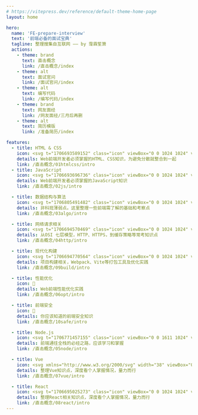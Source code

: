 ```yaml
---
# https://vitepress.dev/reference/default-theme-home-page
layout: home

hero:
  name: 'FE-prepare-interview'
  text: '前端必备的面试宝典'
  tagline: 整理搜集自互联网 —— by 霪霖笙箫
  actions:
    - theme: brand
      text: 直击概念
      link: /直击概念/index
    - theme: alt
      text: 面试官问
      link: /面试官问/index
    - theme: alt
      text: 编写代码
      link: /编写代码/index
    - theme: brand
      text: 网友面经
      link: /网友面经/三月后再删
    - theme: alt
      text: 简历模版
      link: /准备简历/index

features:
  - title: HTML & CSS
    icon: <svg t="1706693589152" class="icon" viewBox="0 0 1024 1024" version="1.1" xmlns="http://www.w3.org/2000/svg" p-id="4248" width="200" height="200"><path d="M89.088 59.392l62.464 803.84c1.024 12.288 9.216 22.528 20.48 25.6L502.784 993.28c6.144 2.048 12.288 2.048 18.432 0l330.752-104.448c11.264-4.096 19.456-14.336 20.48-25.6l62.464-803.84c1.024-17.408-12.288-31.744-29.696-31.744H118.784c-17.408 0-31.744 14.336-29.696 31.744z" fill="#FC490B" p-id="4249"></path><path d="M774.144 309.248h-409.6l12.288 113.664h388.096l-25.6 325.632-227.328 71.68-227.328-71.68-13.312-169.984h118.784v82.944l124.928 33.792 123.904-33.792 10.24-132.096H267.264L241.664 204.8h540.672z" fill="#FFFFFF" p-id="4250"></path></svg>
    details: Web前端开发者必须掌握的HTML、CSS知识，为避免分散就整合到一起
    link: /直击概念/01htmlcss/intro
  - title: JavaScript
    icon: <svg t="1706693696736" class="icon" viewBox="0 0 1024 1024" version="1.1" xmlns="http://www.w3.org/2000/svg" p-id="6236" width="200" height="200"><path d="M0 0h1024v1024H0V0z m940.117 779.776c-7.466-46.72-37.888-85.973-128.128-122.581-31.402-14.72-66.304-24.96-76.672-48.64-3.882-14.08-4.48-21.76-1.962-30.08 6.4-27.563 39.04-35.84 64.64-28.16 16.64 5.12 32 17.92 41.642 38.4 44.118-28.843 44.118-28.843 74.88-48-11.52-17.92-17.237-25.643-25.002-33.28-26.88-30.08-62.678-45.44-120.918-44.118l-30.08 3.798c-28.842 7.04-56.32 22.4-72.96 42.88-48.64 55.082-34.602 151.082 24.278 190.762 58.24 43.52 143.402 53.078 154.282 94.08 10.24 49.92-37.12 65.92-83.882 60.16-34.603-7.68-53.76-25.002-74.88-57.002l-78.08 44.842c8.96 20.48 19.2 29.398 34.56 47.318 74.24 74.922 259.84 71.082 293.162-42.838 1.238-3.84 10.24-30.08 3.158-70.4l1.962 2.859z m-383.274-309.12h-95.915c0 82.688-0.384 164.864-0.384 247.68 0 52.565 2.688 100.821-5.888 115.67-14.08 29.397-50.347 25.642-66.816 20.48-16.896-8.363-25.472-19.883-35.413-36.48-2.688-4.48-4.694-8.363-5.419-8.363l-77.867 48c13.014 26.88 32 50.005 56.491 64.725 36.48 21.76 85.504 28.8 136.832 17.28 33.408-9.643 62.208-29.483 77.27-60.203 21.76-39.68 17.151-88.32 16.938-142.762 0.512-87.638 0-175.318 0-263.638l0.17-2.389z" fill="#EA9518" p-id="6237"></path></svg>
    details: Web前端开发者必须掌握的JavaScript知识
    link: /直击概念/02js/intro

  - title: 数据结构与算法
    icon: <svg t="1706805491482" class="icon" viewBox="0 0 1024 1024" version="1.1" xmlns="http://www.w3.org/2000/svg" p-id="4737" width="200" height="200"><path d="M511.82 512.5v435L888.54 730l-0.02-435z" fill="#C3D2FB" p-id="4738"></path><path d="M135.1 295l376.72 217.5v435L135.1 730z" fill="#3D4265" p-id="4739"></path><path d="M511.82 512.5L888.54 295 511.82 77.5 135.1 295z" fill="#386BF3" p-id="4740"></path></svg>
    details: 非科班薄弱点。这里整理一些前端需了解的基础和考察点
    link: /直击概念/03algo/intro

  - title: 网络请求相关
    icon: <svg t="1706694570469" class="icon" viewBox="0 0 1024 1024" version="1.1" xmlns="http://www.w3.org/2000/svg" p-id="15957" width="200" height="200"><path d="M985.68448 320.093H511.61748c-105.937-0.116-191.93 85.597-192.023 191.442a191.674 191.674 0 0 0 24.483 93.882L107.04548 199.145C279.68248-24.064 600.79948-65.21 824.24148 107.264a510.79 510.79 0 0 1 161.443 212.83z m0 0" fill="#F44336" p-id="15958"></path><path d="M1023.19948 511.72c-0.232 282.136-229.143 510.79-511.58 511.023a455.82 455.82 0 0 1-63.954-4.259l230.214-410.95a192 192 0 0 0-70.33-261.91 190.208 190.208 0 0 0-95.488-25.554H985.70748a503.901 503.901 0 0 1 37.492 191.65z m0 0" fill="#FFC107" p-id="15959"></path><path d="M677.87948 607.535l-230.214 410.95h-0.419C167.11248 983.132-31.31052 727.621 4.08648 447.766a510.37 510.37 0 0 1 102.96-248.622L344.07748 605.417l1.28 2.14c52.852 91.742 170.147 123.276 261.958 70.47a191.628 191.628 0 0 0 70.563-70.492z m0 0" fill="#4CAF50" p-id="15960"></path><path d="M677.87948 607.535c-52.853 91.74-170.147 123.275-261.958 70.47a191.907 191.907 0 0 1-70.563-70.47l-1.28-2.142a191.535 191.535 0 0 1 73.565-260.864 191.767 191.767 0 0 1 93.975-24.46h0.42a190.138 190.138 0 0 1 95.487 25.554 192 192 0 0 1 70.354 261.912z m0 0" fill="#2196F3" p-id="15961"></path><path d="M510.89748 724.643a211.48 211.48 0 0 1-105.844-28.37 213.876 213.876 0 0 1-78.15-78.103c-58.857-101.841-23.925-232.075 78.01-290.862a213.295 213.295 0 0 1 106.705-28.533c117.714-0.093 213.225 95.162 213.318 212.76a212.876 212.876 0 0 1-28.555 106.635A214.342 214.342 0 0 1 510.89748 724.643z m1.117-383.255a170.403 170.403 0 0 0-85.737 318.045 170.752 170.752 0 0 0 233.1-62.51 170.263 170.263 0 0 0-62.418-232.705 170.752 170.752 0 0 0-84.922-22.83h-0.023z m0 0" fill="#FAFAFA" p-id="15962"></path></svg>
    details: 从OSI 七层模型，HTTP、HTTPS，到缓存策略等常考知识点
    link: /直击概念/04http/intro

  - title: 现代化构建
    icon: <svg t="1706694770564" class="icon" viewBox="0 0 1024 1024" version="1.1" xmlns="http://www.w3.org/2000/svg" p-id="17934" width="200" height="200"><path d="M882.23288889 749.45422222L526.90488889 950.38577778V793.94133333l221.41155556-121.856 133.91644444 77.36888889z m24.34844444-22.07288889V307.08622222l-129.93422222 75.09333333v270.22222223l129.93422222 74.97955555z m-766.17955555 22.07288889l355.328 201.04533333V793.94133333L274.20444445 672.08533333l-133.80266667 77.36888889zM116.05333333 727.38133333V307.08622222l129.93422222 75.09333333v270.22222223L116.05333333 727.38133333z m15.24622222-447.60177778l364.43022223-206.16533333v151.32444445L262.144 353.39377778l-1.82044445 1.024c0 0.11377778-129.024-74.63822222-129.024-74.63822223z m760.03555556 0L526.90488889 73.728v151.32444445l233.472 128.34133333 1.82044444 1.024 129.13777778-74.63822223z" fill="#8ED6FB" p-id="17935"></path><path d="M495.72977778 758.21511111l-218.45333333-120.14933333V400.15644445l218.45333333 126.17955555v231.87911111z m31.17511111 0l218.45333333-120.03555556V400.15644445l-218.45333333 126.17955555v231.87911111zM291.95377778 372.62222222l219.24977777-120.49066667L730.45333333 372.62222222 511.31733333 499.25688889 291.95377778 372.62222222z" fill="#1C78C0" p-id="17936"></path></svg>
    details: 项目构建相关，Webpack、Vite等打包工具及优化实践
    link: /直击概念/09build/intro

  - title: 性能优化
    icon: 🚀
    details: Web前端性能优化实践
    link: /直击概念/06opt/intro

  - title: 前端安全
    icon: 👀
    details: 你应该知道的前端安全知识
    link: /直击概念/10safe/intro

  - title: Node.js
    icon: <svg t="1706771457155" class="icon" viewBox="0 0 1611 1024" version="1.1" xmlns="http://www.w3.org/2000/svg" p-id="10252" width="200" height="200"><path d="M1107.167513 0c-8.316751 0-15.593909 7.277157-15.593909 15.593909V301.482234l-64.454822-37.425381a23.598782 23.598782 0 0 0-25.989848 0l-155.939086 90.44467c-8.316751 4.158376-13.514721 13.514721-13.514721 22.871066v181.928934c0 9.356345 5.19797 17.673096 13.514721 22.871066l155.939086 90.44467c8.316751 5.19797 18.71269 5.19797 25.989848 0l155.939086-90.44467c8.316751-4.158376 13.514721-13.514721 13.514721-22.871066V64.454822c0-9.356345-5.19797-17.673096-12.475127-22.871066l-69.652792-39.504568S1109.246701 0 1107.167513 0z m-509.401016 259.898477s-9.356345 1.039594-13.51472 3.118782l-155.939087 90.44467c-8.316751 4.158376-13.514721 13.514721-13.51472 22.871066v181.928934c0 9.356345 5.19797 17.673096 13.51472 22.871066l155.939087 90.44467c8.316751 5.19797 18.71269 5.19797 25.989847 0l155.939087-90.44467c8.316751-4.158376 13.514721-13.514721 13.51472-22.871066V376.332995a27.029442 27.029442 0 0 0-13.51472-22.871066l-155.939087-90.44467s-8.316751-3.118782-13.51472-3.118782z m831.675127 0s-9.356345 1.039594-13.51472 3.118782l-155.939087 90.44467c-8.316751 4.158376-13.514721 13.514721-13.514721 22.871066v181.928934c0 9.356345 5.19797 17.673096 13.514721 22.871066l150.741117 91.484264c8.316751 5.19797 18.71269 5.19797 27.029442 0l73.811167-42.62335c5.19797-3.118782 7.277157-10.395939 4.158376-15.593909 0-2.079188-2.079188-3.118782-4.158376-4.158376l-161.137056-94.603045v-93.563452l77.969543-45.742132 77.969544 45.742132v64.454822c0 8.316751 7.277157 10.395939 12.475127 7.277158 25.989848-15.593909 53.019289-30.148223 79.009137-45.742132 8.316751-4.158376 12.475127-13.514721 12.475126-22.871066v-48.860914a27.029442 27.029442 0 0 0-13.51472-22.871066l-155.939087-90.44467s-8.316751-3.118782-13.51472-3.118782z m-1247.51269 0s-9.356345 1.039594-13.514721 3.118782l-154.899492 91.484264a27.029442 27.029442 0 0 0-13.514721 22.871066v231.829441c0 11.435533 12.475127 18.71269 21.831472 12.475127l68.613198-40.544162c8.316751-4.158376 12.475127-13.514721 12.475127-22.871066V421.035533l77.969543-45.742132 77.969543 45.742132v137.226396c0 9.356345 5.19797 17.673096 12.475127 22.871066l68.613198 40.544162c7.277157 4.158376 15.593909 2.079188 19.752284-5.197969 1.039594-2.079188 2.079188-5.19797 2.079188-7.277158V377.372589a27.029442 27.029442 0 0 0-13.514721-22.871066l-155.939086-90.44467s-8.316751-3.118782-13.514721-3.118782z m831.675127 116.434518l77.969543 45.742132v92.523858l-77.969543 45.742132L935.634518 514.598985v-92.523858l77.969543-45.742132z m415.837563 39.504568l-44.702538 25.989848v51.979696l44.702538 25.989847 44.702538-25.989847v-51.979696L1429.441624 415.837563zM800.48731 623.756345c-5.19797 0-10.395939 1.039594-15.593909 4.158376l-146.582741 84.207106c-9.356345 5.19797-15.593909 15.593909-15.593909 27.029442v168.414213c0 10.395939 6.237563 20.791878 15.593909 27.029442l38.464975 21.831472c18.71269 9.356345 24.950254 9.356345 33.267005 9.356345 27.029442 0 43.662944-16.633503 43.662944-45.742132v-166.335025s-2.079188-4.158376-4.158376-4.158376h-18.71269s-4.158376 2.079188-4.158376 4.158376v166.335025c0 12.475127-13.514721 25.989848-35.346193 14.554315l-40.544162-22.871066s-2.079188-2.079188-2.079188-4.158376V739.151269s0-3.118782 2.079188-4.158376l146.582741-84.207106h4.158376l146.582741 84.207106s2.079188 2.079188 2.079187 4.158376v168.414213s0 3.118782-2.079187 4.158376l-146.582741 84.207106h-4.158376l-37.425381-21.831472h-3.118782c-7.277157 4.158376-14.554315 7.277157-21.831472 10.395939-2.079188 0-6.237563 2.079188 1.039594 6.237564l48.860914 29.108629s10.395939 4.158376 15.593909 4.158376c5.19797 0 10.395939-1.039594 15.593908-4.158376L962.663959 935.634518c9.356345-5.19797 15.593909-15.593909 15.593909-27.029442V740.190863c0-11.435533-6.237563-20.791878-15.593909-27.029442l-146.582741-84.207106s-10.395939-4.158376-15.593908-4.158376z m227.671066 77.969543c-15.593909 0-28.069036 12.475127-28.069036 28.069036s12.475127 28.069036 28.069036 28.069035 28.069036-12.475127 28.069035-28.069035-12.475127-28.069036-28.069035-28.069036z m0 4.158376c13.514721 0 23.91066 10.395939 23.91066 23.91066s-10.395939 23.91066-23.91066 23.91066-23.91066-10.395939-23.91066-23.91066 10.395939-23.91066 23.91066-23.91066z m-10.395939 7.277157v31.187818h6.237563v-12.475127h5.19797s3.118782 0 3.118781 3.118781c0 0 0 8.316751 1.039594 10.395939H1039.593909s-1.039594-5.19797-1.039594-8.316751c0-4.158376 0-7.277157-5.19797-7.277157 2.079188 0 6.237563-2.079188 6.237564-7.277158 0-8.316751-7.277157-8.316751-11.435533-8.316751h-10.395939z m6.237563 5.19797h5.19797s4.158376 0 4.158375 4.158375c0 2.079188 0 5.19797-5.197969 4.158376h-5.19797V717.319797z m-184.008122 25.989848c-41.583756 0-66.53401 17.673096-66.53401 46.781725 0 32.227411 24.950254 40.544162 64.454822 44.702539 47.82132 5.19797 51.979695 11.435533 51.979696 20.791878 0 16.633503-13.514721 22.871066-43.662944 22.871066-38.464975 0-46.781726-9.356345-49.900508-29.10863 0-2.079188-2.079188-3.118782-4.158376-3.118781h-18.71269s-4.158376 2.079188-4.158376 4.158375c0 24.950254 13.514721 54.058883 76.92995 54.058883 46.781726 0 73.811168-18.71269 73.811167-49.900507s-20.791878-40.544162-66.53401-45.742132c-45.742132-6.237563-49.900508-9.356345-49.900508-19.752284 0-9.356345 4.158376-20.791878 37.425381-20.791879 30.148223 0 41.583756 6.237563 45.742132 27.029442 0 2.079188 2.079188 3.118782 4.158376 3.118782h18.71269s2.079188 0 3.118782-1.039594c0 0 1.039594-2.079188 1.039594-3.118782-3.118782-35.346193-25.989848-50.940102-72.771574-50.940101z" p-id="10253" fill="#14831c"></path></svg>
    details: 前端通往全栈的必经之路，应该学习和掌握
    link: /直击概念/05node/intro

  - title: Vue
    icon: <svg xmlns="http://www.w3.org/2000/svg" width="38" viewBox="0 0 256 220.8"><path fill="#41B883" d="M204.8 0H256L128 220.8 0 0h97.92L128 51.2 157.44 0h47.36Z"></path><path fill="#41B883" d="m0 0 128 220.8L256 0h-51.2L128 132.48 50.56 0H0Z"></path><path fill="#35495E" d="M50.56 0 128 133.12 204.8 0h-47.36L128 51.2 97.92 0H50.56Z"></path></svg>
    details: 整理Vue知识点，深度看个人掌握情况，量力而行
    link: /直击概念/07vue/intro

  - title: React
    icon: <svg t="1706695025273" class="icon" viewBox="0 0 1024 1024" version="1.1" xmlns="http://www.w3.org/2000/svg" p-id="19045" width="200" height="200"><path d="M854.256 371.344c-16.896-6.544-35.388-12.696-55.012-18.304 5.028-20.036 9.02-39.348 11.868-57.44 16.16-102.476-1.64-174.532-50.108-202.896-14.144-8.28-30.36-12.48-48.188-12.48-42.688 0-94.628 24.188-150.208 69.944-14.04 11.556-28.544 24.712-43.144 39.136-14.616-14.44-29.12-27.6-43.14-39.14-55.584-45.752-107.532-69.936-150.216-69.936-17.828 0-34.04 4.2-48.196 12.48-48.468 28.36-66.26 100.42-50.1 202.888 2.848 18.092 6.84 37.408 11.864 57.448-19.628 5.6-38.12 11.76-55.02 18.308-95.624 37.052-148.292 88.7-148.292 145.432 0 56.724 52.668 108.376 148.296 145.432 16.888 6.544 35.388 12.696 55.016 18.308-5.02 20.004-9.012 39.32-11.864 57.44-16.164 102.476 1.628 174.528 50.1 202.896 14.144 8.28 30.36 12.476 48.188 12.476 42.688 0 94.628-24.18 150.212-69.94 14.036-11.548 28.54-24.708 43.152-39.14 14.6 14.42 29.104 27.576 43.148 39.136 55.58 45.752 107.52 69.944 150.212 69.944 17.828 0 34.04-4.2 48.188-12.48 48.468-28.36 66.26-100.42 50.104-202.896-2.852-18.112-6.844-37.432-11.864-57.44 19.6-5.6 38.096-11.756 55.008-18.304 95.628-37.056 148.292-88.704 148.292-145.432 0-56.736-52.668-108.388-148.296-145.44z m-141.708-251.72c11.112 0 20.88 2.42 29.032 7.188 40.228 23.54 47.988 106.416 20.368 216.572-40.94-9.524-85.272-16.544-131.832-20.872-26.976-38.708-55.14-74.12-83.752-105.3 62.824-62.048 123.308-97.588 166.184-97.588zM349.14 616.448a1265.72 1265.72 0 0 0 31.44 52.192c-32.564-3.96-63.856-9.352-93.12-16.06 8.892-29.032 19.928-59.2 32.84-89.776 9.18 18.116 18.8 36 28.84 53.648z m-61.68-235.468c29.28-6.712 60.568-12.108 93.12-16.06a1263.48 1263.48 0 0 0-31.444 52.188 1265.2 1265.2 0 0 0-28.84 53.644c-12.896-30.564-23.928-60.724-32.832-89.776z m53.528 135.792a1242.72 1242.72 0 0 1 41.8-79.976 1240.016 1240.016 0 0 1 47.456-76.72c29.692-2.188 59.448-3.28 89.216-3.264 30.112 0 60.12 1.1 89.224 3.268a1238.588 1238.588 0 0 1 47.448 76.716 1243.88 1243.88 0 0 1 41.808 79.984 1242.016 1242.016 0 0 1-41.804 79.984 1238.476 1238.476 0 0 1-47.456 76.72c-29.096 2.172-59.108 3.264-89.22 3.264-30.108 0-60.116-1.092-89.212-3.264a1241.064 1241.064 0 0 1-47.452-76.72 1241.584 1241.584 0 0 1-41.808-79.996z m348.792 99.68a1256.72 1256.72 0 0 0 28.84-53.652c12.912 30.58 23.952 60.752 32.848 89.78-29.268 6.708-60.56 12.1-93.128 16.06a1263.92 1263.92 0 0 0 31.44-52.188z m0-199.348a1263.328 1263.328 0 0 0-31.44-52.18c32.56 3.952 63.852 9.352 93.128 16.06-8.908 29.052-19.944 59.216-32.844 89.776a1262.48 1262.48 0 0 0-28.84-53.656z m-110.052-98.168a1226.096 1226.096 0 0 0-60.268-1.508c-19.768 0-40.016 0.508-60.26 1.508 19.676-26.62 39.92-51.384 60.264-73.688 20.348 22.32 40.596 47.076 60.264 73.688z m-282.388-192.12c8.152-4.768 17.92-7.188 29.032-7.188 42.876 0 103.368 35.54 166.188 97.592-28.608 31.176-56.772 66.584-83.748 105.296-46.568 4.328-90.9 11.348-131.832 20.868-27.624-110.16-19.868-193.028 20.36-216.568z m-222.12 389.96c0-47.14 66.92-95.4 174.84-126.216 12.332 40.72 28.508 83.168 48.1 126.22-19.588 43.048-35.764 85.496-48.1 126.216-107.92-30.816-174.84-79.08-174.84-126.216z m251.148 397.152c-11.112 0-20.88-2.416-29.028-7.188-40.232-23.54-47.988-106.412-20.368-216.572 40.948 9.528 85.284 16.548 131.84 20.876 26.968 38.696 55.132 74.108 83.748 105.288-62.824 62.056-123.316 97.6-166.192 97.6z m132.84-199.308c20.24 1 40.484 1.516 60.252 1.516 19.772 0 40.02-0.512 60.264-1.516-19.656 26.6-39.904 51.36-60.26 73.688-20.348-22.316-40.592-47.076-60.26-73.688z m282.368 192.12c-8.152 4.772-17.92 7.188-29.028 7.188-42.876 0-103.36-35.54-166.188-97.596 28.616-31.18 56.78-66.592 83.748-105.288 46.568-4.328 90.904-11.352 131.84-20.88 27.624 110.168 19.864 193.036-20.372 216.576z m47.292-263.744c-12.34-40.74-28.52-83.192-48.108-126.216 19.596-43.064 35.772-85.512 48.104-126.216 107.904 30.816 174.832 79.08 174.832 126.22-0.004 47.128-66.928 95.392-174.828 126.212z" fill="#00BDFF" p-id="19046"></path><path d="M431.344 516.696v0.008c0 48.388 38.7 87.616 86.44 87.616 47.736 0 86.432-39.228 86.432-87.616v-0.028c0-48.388-38.696-87.616-86.436-87.616-47.736 0-86.44 39.228-86.44 87.616v0.02z" fill="#00BDFF" p-id="19047"></path></svg>
    details: 整理React相关知识点，深度看个人掌握情况，量力而行
    link: /直击概念/08react/intro
---
```


<script setup>
import TeamPage from './templates/TeamPage/TeamPage.vue'
</script>

<TeamPage />
